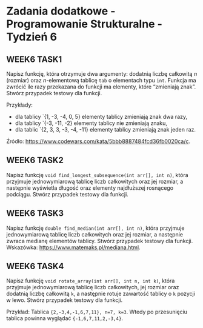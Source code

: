 # Zadania dodatkowe - Programowanie Strukturalne - Tydzień 6

## WEEK6 TASK1

Napisz funkcję, która otrzymuje dwa argumenty: dodatnią liczbę całkowitą
$n$ (rozmiar) oraz $n$-elementową tablicę `tab` o elementach typu `int`.
Funkcja ma zwrócić ile razy przekazana do funkcji ma elementy, które
“zmieniają znak”. Stwórz przypadek testowy dla funkcji.

Przykłady:

- dla tablicy \`{1, -3, -4, 0, 5} elementy tablicy zmieniają znak dwa
  razy,
- dla tablicy \`{-3, -11, -2} elementy tablicy nie zmieniają znaku,
- dla tablic \`{2, 3, 3, -3, -4, -11} elementy tablicy zmieniają znak
  jeden raz.

Źródło: <https://www.codewars.com/kata/5bbb8887484fcd36fb0020ca/c>.

## WEEK6 TASK2

Napisz funkcję `void find_longest_subsequence(int arr[], int n)`, która
przyjmuje jednowymiarową tablicę liczb całkowitych oraz jej rozmiar, a
następnie wyświetla długość oraz elementy najdłuższej rosnącego
podciągu. Stwórz przypadek testowy dla funkcji.

## WEEK6 TASK3

Napisz funkcję `double find_median(int arr[], int n)`, która przyjmuje
jednowymiarową tablicę liczb całkowitych oraz jej rozmiar, a następnie
zwraca medianę elementów tablicy. Stwórz przypadek testowy dla funkcji.
Wskazówka: <https://www.matemaks.pl/mediana.html>.

## WEEK6 TASK4

Napisz funkcję `void rotate_array(int arr[], int n, int k)`, która
przyjmuje jednowymiarową tablicę liczb całkowitych, jej rozmiar oraz
dodatnią liczbę całkowitą `k`, a następnie rotuje zawartość tablicy o
`k` pozycji w lewo. Stwórz przypadek testowy dla funkcji.

Przykład: Tablica `{2,-3,4,-1,6,7,11}, n=7, k=3`. Wtedy po przesunięciu
tablica powinna wyglądać `{-1,6,7,11,2,-3,4}`.
